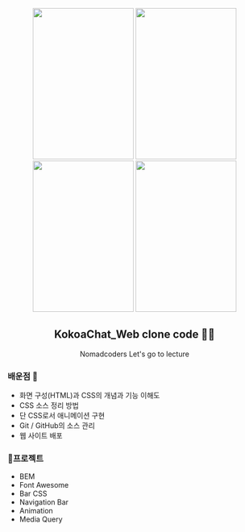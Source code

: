 <p align="center">
  <img src="https://user-images.githubusercontent.com/110442250/203582272-143477ae-9734-49f2-b91e-0281878217f1.png" height="300" width="200">
  <img src="https://user-images.githubusercontent.com/110442250/203582634-7fe2634c-64fc-4f79-889e-c49a232a925b.png" height="300" width="200">
  <img src="https://user-images.githubusercontent.com/110442250/203582709-02ec21de-08a6-43dd-a613-3d7f56b309d4.png" height="300" width="200">
  <img src="https://user-images.githubusercontent.com/110442250/203582777-ace1d3b5-4f45-44b0-945f-9ed06a404026.png" height="300" width="200">
  <h2 align="center"> KokoaChat_Web clone code 👨‍💻</h2>
  <p align="center">Nomadcoders Let's go to lecture<p>

  </p>
</p>


  
### 배운점 🏫
  
  - 화면 구성(HTML)과 CSS의 개념과 기능 이해도
  - CSS 소스 정리 방법
  - 단 CSS로서 애니메이션 구현
  - Git / GitHub의 소스 관리 
  - 웹 사이트 배포
 

### 📱프로젝트 

  - BEM
  - Font Awesome
  - Bar CSS
  - Navigation Bar 
  - Animation
  - Media Query
          

